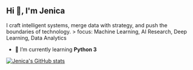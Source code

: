 ## Hi 👋, I'm Jenica</h1>
I craft intelligent systems, merge data with strategy, and push the boundaries of technology. > focus: Machine Learning, AI Research, Deep Learning, Data Analytics</h3>

- 🌱 I’m currently learning **Python 3**

  
[![Jenica's GitHub stats](https://github-readme-stats.vercel.app/api?username=jznica)](https://github.com/anuraghazra/github-readme-stats)
